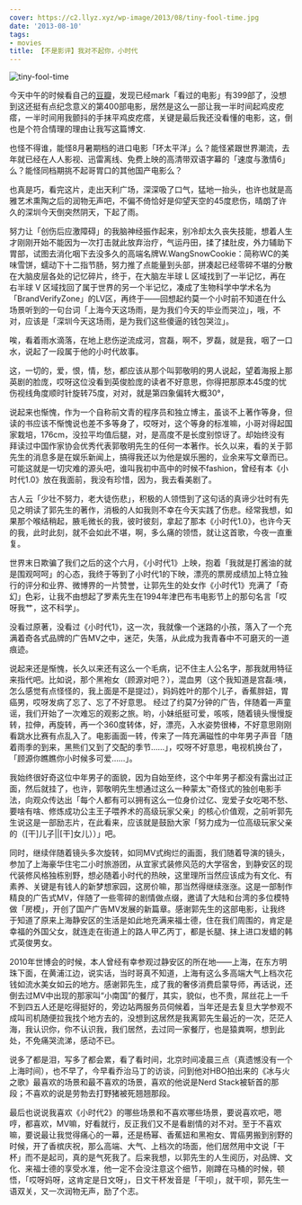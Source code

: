 ```yaml
---
cover: https://c2.llyz.xyz/wp-image/2013/08/tiny-fool-time.jpg
date: '2013-08-10'
tags:
- movies
title: 【不是影评】我对不起你，小时代
---
```


![tiny-fool-time](https://c2.llyz.xyz/wp-image/2013/08/tiny-fool-time.jpg)

今天中午的时候看自己的[豆瓣](https://www.douban.com/people/foru17/)，发现已经mark「看过的电影」有399部了，没想到这还挺有点纪念意义的第400部电影，居然是这么一部让我一半时间起鸡皮疙瘩，一半时间用我颤抖的手抹平鸡皮疙瘩，关键是最后我还没看懂的电影，这，倒也是个符合情理的理由让我写这篇博文.

也怪不得谁，能怪8月暑期档的进口电影「环太平洋」么？能怪紧跟世界潮流，去年就已经在人人影视、迅雷离线、免费上映的高清带双语字幕的「速度与激情6」么？能怪同档期挑不起哥胃口的其他国产电影么？

也真是巧，看完这片，走出天利广场，深深吸了口气，猛地一抬头，也许也就是高雅艺术熏陶之后的润物无声吧，不偏不倚恰好是仰望天空的45度悲伤，晴朗了许久的深圳今天倒突然阴天，下起了雨。

努力让「创伤后应激障碍」的我脑神经振作起来，别冷却太久丧失技能，想着人生才刚刚开始不能因为一次打击就此放弃治疗，气运丹田，揉了揉肚皮，外力辅助下胃部，试图去消化咽下去没多久的高端名牌W.WangSnowCookie：简称WC的美味雪饼，蠕动下十二指节肠，努力推了点能量到头部，拼凑起已经零碎不堪的分散在大脑皮层各处的记忆碎片，终于，在大脑左半球 L 区域找到了一半记忆，再在右半球 V 区域找回了属于世界的另一个半记忆，凑成了生物科学中学术名为「BrandVerifyZone」的LV区，再终于——回想起约莫一个小时前不知道在什么场景听到的一句台词「上海今天这场雨，是为我们今天的毕业而哭泣」，哦，不对，应该是「深圳今天这场雨，是为我们这些傻逼的钱包哭泣」。

唉，看着雨水滴落，在地上悲伤逆流成河，宫磊，啊不，罗磊，就是我，咽了一口水，说起了一段属于他的小时代故事。

这，一切的，爱，恨，情，愁，都应该从那个叫郭敬明的男人说起，望着海报上那英剧的脸庞，哎呀这位没看到英俊脸庞的读者不好意思，你得把那原本45度的忧伤视线角度顺时针旋转75度，对对，就是第四象偏转大概30°，

说起来也惭愧，作为一个自称前文青的程序员和独立博主，虽谈不上著作等身，但读的书应该不惭愧说也差不多等身了，哎呀对，这个等身的标准嘛，小哥对得起国家栽培，176cm，没拉平均值后腿，对，是高度不是长度别惊讶了。却始终没有拜读过中国作家协会优秀代表郭敬明先生的任何一本著作。长久以来，看的关于郭先生的消息多是在娱乐新闻上，搞得我还以为他是娱乐圈的，业余来写文章而已。可能这就是一切灾难的源头吧，谁叫我初中高中的时候不fashion，曾经有本《小时代1.0》放在我面前，我没有珍惜，因为，我去看美剧了。

古人云「少壮不努力，老大徒伤悲」，积极的人领悟到了这句话的真谛少壮时有先见之明读了郭先生的著作，消极的人如我则不幸在今天实践了伤悲。经常我想，如果那个喉结稍起，腋毛微长的我，彼时彼刻，拿起了那本《小时代1.0》，也许今天的我，此时此刻，就不会如此不堪，啊，多么痛的领悟，就让这首歌，今夜一直重复。

世界末日欺骗了我们之后的这个六月，《小时代1》上映，抱着「我就是打酱油的就是围观呵呵」的心态，我终于等到了小时代1的下映，漂亮的票房成绩加上特立独行的评分和业界、微博界的一片赞誉，让郭先生的处女作《小时代1》充满了「奇幻」色彩，让我不由想起了罗素先生在1994年津巴布韦电影节上的那句名言「哎呀我艹，这不科学」。

没看过原著，没看过《小时代1》，这一次，我就像一个迷路的小孩，落入了一个充满着奇各式品牌的广告MV之中，迷茫，失落，从此成为我青春中不可磨灭的一道痕迹。

说起来还是惭愧，长久以来还有这么一个毛病，记不住主人公名字，那我就用特征来指代吧。比如说，那个黑袍女（顾源对吧？），混血男（这个我知道是宫磊:咦，怎么感觉有点怪怪的，我上面是不是提过），妈妈姓叶的那个儿子，香蕉胖妞，胃癌男，哎呀发病了忘了、忘了不好意思。 经过了约莫7分钟的广告，伴随着一声童谣，我们开始了一次难忘的观影之旅。哟，小妹纸挺可爱，咳咳，随着镜头慢慢旋转，拉伸，再旋转，再一个360度转体，好，漂亮，入水姿势很棒，不好意思刚刚看跳水比赛有点乱入了。电影画面一转，传来了一阵充满磁性的中年男子声音「随着雨季的到来，黑熊们又到了交配的季节……」，哎呀不好意思，电视机换台了，「顾源你瞧瞧你小时候多可爱……」。

我始终很好奇这位中年男子的面貌，因为自始至终，这个中年男子都没有露出过正面，然后就挂了，也许，郭敬明先生想通过这么一种蒙太™奇怪式的独创电影手法，向观众传达出「每个人都有可以拥有这么一位身价过亿、宠爱子女吃喝不愁、要啥有啥、修炼成功公主王子喂养术的高级玩家父亲」的核心价值观，之前听郭先生说这是一部励志片，在此看来，应该就是鼓励大家「努力成为一位高级玩家父亲的（\[干\]儿子||\[干\]女儿））」吧。

同时，继续伴随着镜头多次旋转，如同MV式绚烂的画面，我们随着导演的镜头，参加了上海豪华住宅二小时旅游团，从宜家式装修风范的大学宿舍，到静安区的现代装修风格独栋别野，想必随着小时代的热映，这里理所当然应该成为有文化、有素养、关键是有钱人的新梦想家园，这房价嘛，那当然得继续涨涨。这是一部制作精良的广告式MV，伴随了一些零碎的剧情做点缀，邀请了大陆和台湾的多位模特做「房模」，开创了国产广告MV发展的新篇章。感谢郭先生的这部电影，让我终于知道了原来上海静安区的生活是如此地充满来福士德，住在我们周围的，肯定是幸福的外国父女，就连走在街道上的路人甲乙丙丁，都是长腿、抹上进口发蜡的韩式英俊男女。

2010年世博会的时候，本人曾经有幸参观过静安区的所在地——上海，在东方明珠下面，在黄浦江边，说实话，当时哥真不知道，上海有这么多高端大气上档次花钱如流水美女如云的地方。感谢郭先生，成了我的奢侈消费启蒙导师，再话说，还倒去过MV中出现的那家叫“小南国”的餐厅，其实，貌似，也不贵，屌丝花上一千不到四五人还是吃得挺好的，旁边站两服务员伺候着，当年还是去复旦大学参观不成叫司机随便拉我找个地方去的，没想到这居然是我离郭先生最近的一次，茫茫人海，我认识你，你不认识我，我们居然，去过同一家餐厅，也是猿粪啊，想到此处，不免痛哭流涕，感动不已。

说多了都是泪，写多了都会累，看了看时间，北京时间凌晨三点（真遗憾没有一个上海时间），也不早了，今早看乔治马丁的访谈，问到他对HBO拍出来的《冰与火之歌》最喜欢的场景和最不喜欢的场景，喜欢的他说是Nerd Stack被斩首的那段；不喜欢的说是劳勃去打野猪被死翘翘那段。

最后也说说我喜欢《小时代2》的哪些场景和不喜欢哪些场景，要说喜欢吧，嗯哼，都喜欢，MV嘛，好看就行，反正我们又不是看剧情的对不对。至于不喜欢嘛，要说最让我觉得痛心的一幕，还是杨幂、香蕉妞和黑袍女、胃癌男搬到别野的时候，开了香槟庆祝，那么高端、大气、上档次的场面，他们居然用中文说「干杯」而不是起司，真的是气死我了。后来我想，以郭先生的人生阅历，对品牌、文化、来福士德的享受水准，他一定不会没注意这个细节，刚蹲在马桶的时候，顿悟，「哎呀妈呀，这肯定是日文呀」，日文干杯发音是「干呗」，就干呗，郭先生一语双关，又一次润物无声，励了个志。
